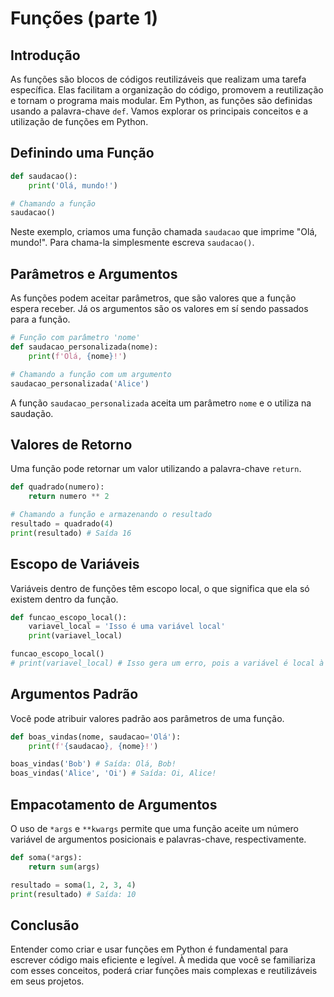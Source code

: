 # Funções (parte 1)

## Introdução

As funções são blocos de códigos reutilizáveis que realizam uma tarefa específica. Elas facilitam a organização do código, promovem a reutilização e tornam o programa mais modular. Em Python, as funções são definidas usando a palavra-chave `def`. Vamos explorar os principais conceitos e a utilização de funções em Python.

## Definindo uma Função

```py
def saudacao():
    print('Olá, mundo!')

# Chamando a função
saudacao()
```

Neste exemplo, criamos uma função chamada `saudacao` que imprime "Olá, mundo!". Para chama-la simplesmente escreva `saudacao()`.

## Parâmetros e Argumentos

As funções podem aceitar parâmetros, que são valores que a função espera receber. Já os argumentos são os valores em sí sendo passados para a função.

```py
# Função com parâmetro 'nome'
def saudacao_personalizada(nome):
    print(f'Olá, {nome}!')

# Chamando a função com um argumento
saudacao_personalizada('Alice')
```

A função `saudacao_personalizada` aceita um parâmetro `nome` e o utiliza na saudação.

## Valores de Retorno

Uma função pode retornar um valor utilizando a palavra-chave `return`.

```py
def quadrado(numero):
    return numero ** 2

# Chamando a função e armazenando o resultado
resultado = quadrado(4)
print(resultado) # Saída 16
```

## Escopo de Variáveis

Variáveis dentro de funções têm escopo local, o que significa que ela só existem dentro da função.

```py
def funcao_escopo_local():
    variavel_local = 'Isso é uma variável local'
    print(variavel_local)

funcao_escopo_local()
# print(variavel_local) # Isso gera um erro, pois a variável é local à função
```

## Argumentos Padrão

Você pode atribuir valores padrão aos parâmetros de uma função.

```py
def boas_vindas(nome, saudacao='Olá'):
    print(f'{saudacao}, {nome}!')

boas_vindas('Bob') # Saída: Olá, Bob!
boas_vindas('Alice', 'Oi') # Saída: Oi, Alice! 
```

## Empacotamento de Argumentos

O uso de `*args` e `**kwargs` permite que uma função aceite um número variável de argumentos posicionais e palavras-chave, respectivamente.

```py
def soma(*args):
    return sum(args)

resultado = soma(1, 2, 3, 4)
print(resultado) # Saída: 10
```

## Conclusão

Entender como criar e usar funções em Python é fundamental para escrever código mais eficiente e legível. À medida que você se familiariza com esses conceitos, poderá criar funções mais complexas e reutilizáveis em seus projetos.
